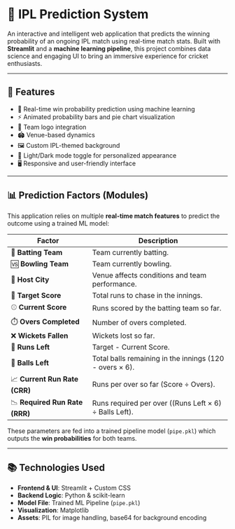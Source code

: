 # 🏏 IPL Prediction System

An interactive and intelligent web application that predicts the winning probability of an ongoing IPL match using real-time match stats. Built with **Streamlit** and a **machine learning pipeline**, this project combines data science and engaging UI to bring an immersive experience for cricket enthusiasts.

<!--![Screenshot](screenshots/ipl_ui.png)  Replace with actual path in your repo -->

---

## 🚀 Features

- 🎯 Real-time win probability prediction using machine learning
- ⚡ Animated probability bars and pie chart visualization
- 🧢 Team logo integration
- 🏟️ Venue-based dynamics
- 🖼️ Custom IPL-themed background
- 🌙 Light/Dark mode toggle for personalized appearance
- 🖥️ Responsive and user-friendly interface

---

## 📊 Prediction Factors (Modules)

This application relies on multiple **real-time match features** to predict the outcome using a trained ML model:

| **Factor**               | **Description** |
|--------------------------|-----------------|
| 🏏 **Batting Team**       | Team currently batting. |
| 🆚 **Bowling Team**       | Team currently bowling. |
| 📍 **Host City**          | Venue affects conditions and team performance. |
| 🎯 **Target Score**       | Total runs to chase in the innings. |
| ⚾ **Current Score**       | Runs scored by the batting team so far. |
| ⏱️ **Overs Completed**    | Number of overs completed. |
| ❌ **Wickets Fallen**     | Wickets lost so far. |
| 🔢 **Runs Left**          | Target - Current Score. |
| 🎯 **Balls Left**         | Total balls remaining in the innings (120 - overs × 6). |
| 📈 **Current Run Rate (CRR)** | Runs per over so far (Score ÷ Overs). |
| 📉 **Required Run Rate (RRR)** | Runs required per over ((Runs Left × 6) ÷ Balls Left). |

These parameters are fed into a trained pipeline model (`pipe.pkl`) which outputs the **win probabilities** for both teams.

---
## 📚 Technologies Used

- **Frontend & UI**: Streamlit + Custom CSS
- **Backend Logic**: Python & scikit-learn
- **Model File**: Trained ML Pipeline (`pipe.pkl`)
- **Visualization**: Matplotlib
- **Assets**: PIL for image handling, base64 for background encoding


